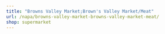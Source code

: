 ```yaml
---
title: "Browns Valley Market;Brown's Valley Market/Meat"
url: /napa/browns-valley-market-browns-valley-market-meat/
shop: supermarket
---
```

